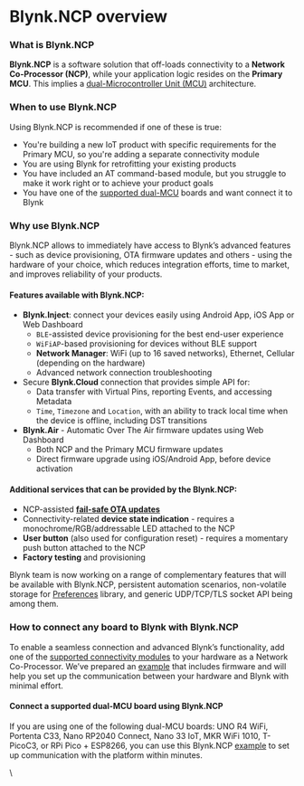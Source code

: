 # Blynk.NCP overview

### What is Blynk.NCP

**Blynk.NCP** is a software solution that off-loads connectivity to a **Network Co-Processor (NCP)**, while your application logic resides on the **Primary MCU**. This implies a [dual-Microcontroller Unit (MCU)](https://docs.google.com/presentation/d/1aP2sQWB0J9EWj8Y1h5qeyfm2aFwaNSUKnCE-k7zxVnk/present) architecture.

### When to use Blynk.NCP

Using Blynk.NCP is recommended if one of these is true:

* You're building a new IoT product with specific requirements for the Primary MCU, so you're adding a separate connectivity module
* You are using Blynk for retrofitting your existing products
* You have included an AT command-based module, but you struggle to make it work right or to achieve your product goals
* You have one of the [supported dual-MCU](overview.md#connect-a-supported-dual-mcu-board-using-blynk.ncp) boards and want connect it to Blynk

### Why use Blynk.NCP

Blynk.NCP allows to immediately have access to Blynk’s advanced features - such as device provisioning, OTA firmware updates and others - using the hardware of your choice, which reduces integration efforts, time to market, and improves reliability of your products.

#### Features available with Blynk.NCP:

* **Blynk.Inject**: connect your devices easily using Android App, iOS App or Web Dashboard
  * `BLE`-assisted device provisioning for the best end-user experience
  * `WiFiAP`-based provisioning for devices without BLE support
  * **Network Manager**: WiFi (up to 16 saved networks), Ethernet, Cellular (depending on the hardware)
  * Advanced network connection troubleshooting
* Secure **Blynk.Cloud** connection that provides simple API for:
  * Data transfer with Virtual Pins, reporting Events, and accessing Metadata
  * `Time`, `Timezone` and `Location`, with an ability to track local time when the device is offline, including DST transitions
* **Blynk.Air** - Automatic Over The Air firmware updates using Web Dashboard
  * Both NCP and the Primary MCU firmware updates
  * Direct firmware upgrade using iOS/Android App, before device activation

#### Additional services that can be provided by the Blynk.NCP:

* NCP-assisted [**fail-safe OTA updates**](updating-devices-firmwares-ota.md#ncp-assisted-fail-safe-ota-updates)
* Connectivity-related **device state indication** - requires a monochrome/RGB/addressable LED attached to the NCP
* **User button** (also used for configuration reset) - requires a momentary push button attached to the NCP
* **Factory testing** and provisioning

Blynk team is now working on a range of complementary features that will be available with Blynk.NCP, persistent automation scenarios, non-volatile storage for [Preferences](https://github.com/vshymanskyy/Preferences) library, and generic UDP/TCP/TLS socket API being among them.

### How to connect any board to Blynk with Blynk.NCP

To enable a seamless connection and advanced Blynk’s functionality, add one of the [supported connectivity modules](supported-connectivity-modules.md) to your hardware as a Network Co-Processor. We’ve prepared an [example](https://github.com/blynkkk/BlynkNcpExample/blob/main/docs/BuildYourOwn.md) that includes firmware and will help you set up the communication between your hardware and Blynk with minimal effort.

#### Connect a supported dual-MCU board using Blynk.NCP

If you are using one of the following dual-MCU boards: UNO R4 WiFi, Portenta C33, Nano RP2040 Connect, Nano 33 IoT, MKR WiFi 1010, T-PicoC3, or RPi Pico + ESP8266, you can use this Blynk.NCP [example](https://github.com/blynkkk/BlynkNcpExample) to set up communication with the platform within minutes.

\
